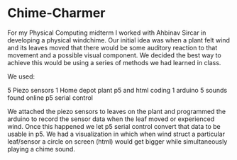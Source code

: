 # Chime-Charmer

For my Physical Computing midterm I worked with Ahbinav Sircar in developing a physical windchime. Our initial idea was when a plant felt wind and its leaves moved that there would be some auditory reaction to that movement and a possible visual component. We decided the best way to achieve this would be using a series of methods we had learned in class. 

We used:

5 Piezo sensors
1 Home depot plant
p5 and html coding
1 arduino
5 sounds found online
p5 serial control

We attached the piezo sensors to leaves on the plant and programmed the arduino to record the sensor data when the leaf moved or experienced wind. Once this happened we let p5 serial control convert that data to be usable in p5. We had a visualization in which when wind struct a particular leaf/sensor a circle on screen (html) would get bigger while simultaneously playing a chime sound. 

